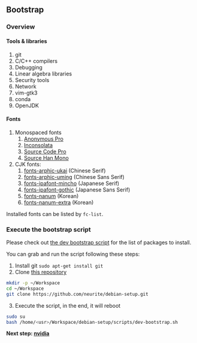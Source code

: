 ## Bootstrap

### Overview

#### Tools & libraries

1. git
2. C/C++ compilers
3. Debugging
4. Linear algebra libraries
5. Security tools
6. Network
7. vim-gtk3
8. conda
9. OpenJDK

#### Fonts

1. Monospaced fonts
    1. [Anonymous Pro](https://packages.debian.org/bullseye/fonts/ttf-anonymous-pro)
    2. [Inconsolata](https://packages.debian.org/bullseye/fonts-inconsolata)
    3. [Source Code Pro](https://github.com/adobe-fonts/source-code-pro)
    4. [Source Han Mono](https://github.com/adobe-fonts/source-han-mono)
2. CJK fonts:
    1. [fonts-arphic-ukai](https://packages.debian.org/bullseye/fonts-arphic-ukai) (Chinese Serif)
    2. [fonts-arphic-uming](https://packages.debian.org/bullseye/fonts-arphic-uming) (Chinese Sans Serif)
    3. [fonts-ipafont-mincho](https://packages.debian.org/bullseye/fonts-ipafont-mincho) (Japanese Serif)
    4. [fonts-ipafont-gothic](https://packages.debian.org/bullseye/fonts-ipafont-gothic) (Japanese Sans Serif)
    5. [fonts-nanum](https://packages.debian.org/bullseye/fonts-nanum) (Korean)
    6. [fonts-nanum-extra](https://packages.debian.org/bullseye/fonts-nanum-extra) (Korean)

Installed fonts can be listed by `fc-list`. 

### Execute the bootstrap script

Please check out [the dev bootstrap script](https://github.com/neurite/debian-setup/blob/master/scripts/dev-bootstrap.sh) for the list of packages to install.

You can grab and run the script following these steps:

1. Install git `sudo apt-get install git`
2. Clone [this repository](https://github.com/neurite/debian-setup.git)
```bash
mkdir -p ~/Workspace
cd ~/Workspace
git clone https://github.com/neurite/debian-setup.git
```
3. Execute the script, in the end, it will reboot
```bash
sudo su
bash /home/<usr>/Workspace/debian-setup/scripts/dev-bootstrap.sh
```

**Next step: [nvidia](0300-nvidia.md)**
